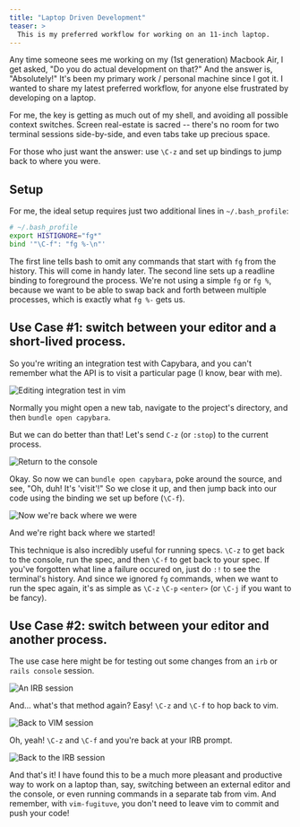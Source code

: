 ```yaml
---
title: "Laptop Driven Development"
teaser: >
  This is my preferred workflow for working on an 11-inch laptop.
---
```


Any time someone sees me working on my (1st generation) Macbook Air, I get
asked, "Do you do actual development on that?" And the answer is, "Absolutely!"
It's been my primary work / personal machine since I got it. I wanted to share
my latest preferred workflow, for anyone else frustrated by developing on a
laptop.

For me, the key is getting as much out of my shell, and avoiding all possible
context switches. Screen real-estate is sacred -- there's no room for two
terminal sessions side-by-side, and even tabs take up precious space.

For those who just want the answer: use `\C-z` and set up bindings to jump back
to where you were.

## Setup

For me, the ideal setup requires just two additional lines in `~/.bash_profile`:

```bash
# ~/.bash_profile
export HISTIGNORE="fg*"
bind '"\C-f": "fg %-\n"'
```

The first line tells bash to omit any commands that start with `fg` from the
history. This will come in handy later. The second line sets up a readline
binding to foreground the process. We're not using a simple `fg` or `fg %`,
because we want to be able to swap back and forth between multiple processes,
which is exactly what `fg %-` gets us.

## Use Case #1: switch between your editor and a short-lived process.

So you're writing an integration test with Capybara, and you can't remember
what the API is to visit a particular page (I know, bear with me).

![Editing integration test in vim](/assets/images/laptop-driven-development/editing-in-vim.png)

Normally you might open a new tab, navigate to the project's directory, and
then `bundle open capybara`.

But we can do better than that! Let's send `C-z` (or `:stop`) to the current
process.

![Return to the console](/assets/images/laptop-driven-development/back-to-the-console.png)

Okay. So now we can `bundle open capybara`, poke around the source, and see,
"Oh, duh! It's 'visit'!" So we close it up, and then jump back into our code
using the binding we set up before (`\C-f`).

![Now we're back where we were](/assets/images/laptop-driven-development/editing-in-vim.png)

And we're right back where we started!

This technique is also incredibly useful for running specs. `\C-z` to get back
to the console, run the spec, and then `\C-f` to get back to your spec. If
you've forgotten what line a failure occured on, just do `:!` to see the terminal's
history. And since we ignored `fg` commands, when we want to run the spec
again, it's as simple as `\C-z` `\C-p` `<enter>` (or `\C-j` if you want to be
fancy).

## Use Case #2: switch between your editor and another process.

The use case here might be for testing out some changes from an `irb` or `rails
console` session.

![An IRB session](/assets/images/laptop-driven-development/irb-session.png)

And... what's that method again? Easy! `\C-z` and `\C-f` to hop back to vim.

![Back to VIM session](/assets/images/laptop-driven-development/my-app-vim-session.png)

Oh, yeah! `\C-z` and `\C-f` and you're back at your IRB prompt.

![Back to the IRB session](/assets/images/laptop-driven-development/irb-session2.png)

And that's it! I have found this to be a much more pleasant and productive way to
work on a laptop than, say, switching between an external editor and the console, or
even running commands in a separate tab from vim. And remember, with
`vim-fugituve`, you don't need to leave vim to commit and push your code!
